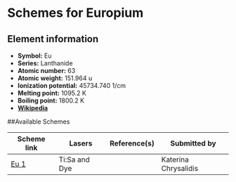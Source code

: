 # Schemes for Europium

## Element information

- **Symbol:** Eu
- **Series:** Lanthanide
- **Atomic number:** 63
- **Atomic weight:** 151.964 u
- **Ionization potential:** 45734.740 1/cm
- **Melting point:** 1095.2 K
- **Boiling point:** 1800.2 K
- [**Wikipedia**](https://en.wikipedia.org/wiki/Europium)

##Available Schemes

|       Scheme link       |    Lasers     | Reference(s) |     Submitted by     |
| ----------------------- | ------------- | ------------ | -------------------- |
| [Eu 1](../eu/eu-001.md) | Ti:Sa and Dye |              | Katerina Chrysalidis |
